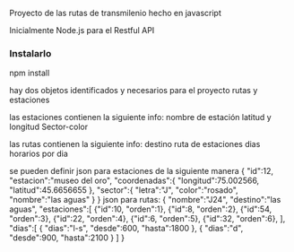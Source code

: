 Proyecto de las rutas de transmilenio hecho en javascript

Inicialmente Node.js para el Restful API

### Instalarlo

npm install

hay dos objetos identificados y necesarios para el proyecto
rutas y estaciones

las estaciones contienen la siguiente info:
nombre de estación
latitud y longitud
Sector-color

las rutas contienen la siguiente info:
destino
ruta de estaciones
dias
horarios por dia

se pueden definir json para estaciones de la siguiente manera
{
	"id":12,
	"estacion":"museo del oro",
	"coordenadas":{
		"longitud":75.002566,
		"latitud":45.6656655
	},
	"sector":{
		"letra":"J",
		"color":"rosado",
		"nombre":"las aguas"
	}
} 
json para rutas:
{
	"nombre":"J24",
	"destino":"las aguas",
	"estaciones":[
		{"id":10, "orden":1},
		{"id":8, "orden":2},
		{"id":54, "orden":3},
		{"id":22, "orden":4},
		{"id":6, "orden":5},
		{"id":32, "orden":6},
	],
	"dias":[
		{
			"dias":"l-s",
			"desde":600,
			"hasta":1800
		},
		{
			"dias":"d",
			"desde":900,
			"hasta":2100
		}
	]
}
